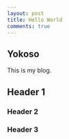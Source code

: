 ```yaml
---
layout: post
title: Hello World
comments: true
---
```


## Yokoso

This is my blog.

## Header 1

### Header 2

### Header 3